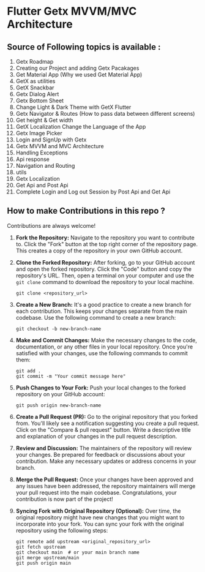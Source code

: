 
# Flutter Getx MVVM/MVC Architecture 

## Source of Following topics is available :
1. Getx Roadmap
2. Creating our Project and adding Getx Pacakages
3. Get Material App (Why we used Get Material App)
4. GetX as utilities
5. GetX Snackbar
6. Getx Dialog Alert
7. Getx Bottom Sheet
8. Change Light & Dark Theme with GetX Flutter 
9. Getx Navigator & Routes (How to pass data between different screens)
10. Get height & Get width
11. GetX Localization Change the Language of the App
12. Getx Image Picker
13. Login and SignUp with Getx
14. Getx MVVM and MVC Architecture
15. Handling Exceptions
16. Api response
17. Navigation and Routing
18. utils 
19. Getx Localization
20. Get Api and Post Api 
21. Complete Login and Log out Session by Post Api and Get Api 

## How to make Contributions in this repo ?

Contributions are always welcome!

1. **Fork the Repository:**
   Navigate to the repository you want to contribute to. Click the "Fork" button at the top right corner of the repository page. This creates a copy of the repository in your own GitHub account.

2. **Clone the Forked Repository:**
   After forking, go to your GitHub account and open the forked repository. Click the "Code" button and copy the repository's URL. Then, open a terminal on your computer and use the `git clone` command to download the repository to your local machine.
   ```
   git clone <repository_url>
   ```

3. **Create a New Branch:**
   It's a good practice to create a new branch for each contribution. This keeps your changes separate from the main codebase. Use the following command to create a new branch:
   ```
   git checkout -b new-branch-name
   ```

4. **Make and Commit Changes:**
   Make the necessary changes to the code, documentation, or any other files in your local repository. Once you're satisfied with your changes, use the following commands to commit them:
   ```
   git add .
   git commit -m "Your commit message here"
   ```

5. **Push Changes to Your Fork:**
   Push your local changes to the forked repository on your GitHub account:
   ```
   git push origin new-branch-name
   ```

6. **Create a Pull Request (PR):**
   Go to the original repository that you forked from. You'll likely see a notification suggesting you create a pull request. Click on the "Compare & pull request" button. Write a descriptive title and explanation of your changes in the pull request description.

7. **Review and Discussion:**
   The maintainers of the repository will review your changes. Be prepared for feedback or discussions about your contribution. Make any necessary updates or address concerns in your branch.

8. **Merge the Pull Request:**
   Once your changes have been approved and any issues have been addressed, the repository maintainers will merge your pull request into the main codebase. Congratulations, your contribution is now part of the project!

9. **Syncing Fork with Original Repository (Optional):**
    Over time, the original repository might have new changes that you might want to incorporate into your fork. You can sync your fork with the original repository using the following steps:
    ```
    git remote add upstream <original_repository_url>
    git fetch upstream
    git checkout main  # or your main branch name
    git merge upstream/main
    git push origin main
    ```
